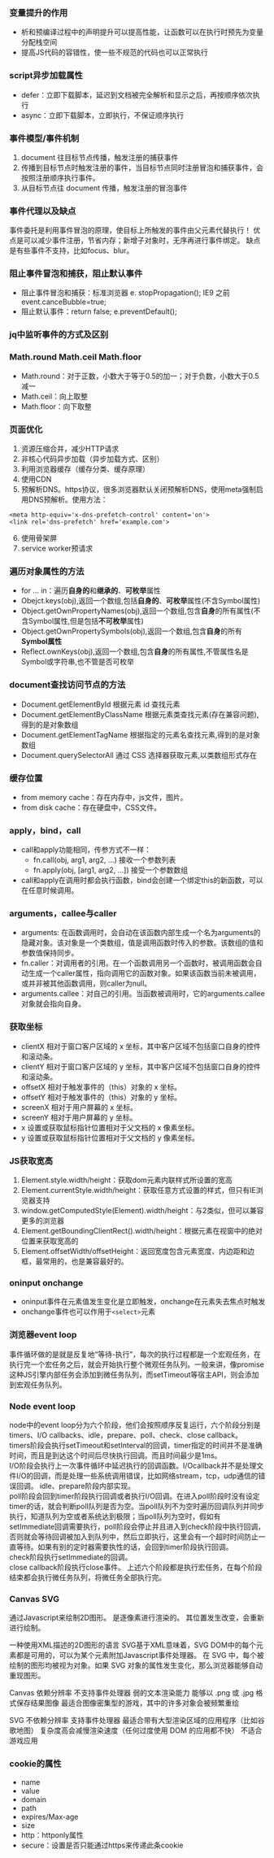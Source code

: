 ### 变量提升的作用
- 析和预编译过程中的声明提升可以提高性能，让函数可以在执行时预先为变量分配栈空间
- 提高JS代码的容错性，使一些不规范的代码也可以正常执行

### script异步加载属性
- defer：立即下载脚本，延迟到文档被完全解析和显示之后，再按顺序依次执行
- async：立即下载脚本，立即执行，不保证顺序执行

### 事件模型/事件机制
1. document 往目标节点传播，触发注册的捕获事件
2. 传播到目标节点时触发注册的事件，当目标节点同时注册冒泡和捕获事件，会按照注册顺序执行事件。
3. 从目标节点往 document 传播，触发注册的冒泡事件

### 事件代理以及缺点

  事件委托是利用事件冒泡的原理，使目标上所触发的事件由父元素代替执行！
  优点是可以减少事件注册，节省内存；新增子对象时，无序再进行事件绑定。
  缺点是有些事件不支持，比如focus、blur。

### 阻止事件冒泡和捕获，阻止默认事件
- 阻止事件冒泡和捕获：标准浏览器 e. stopPropagation(); IE9 之前 event.canceBubble=true;
- 阻止默认事件：return false; e.preventDefault();

### jq中监听事件的方式及区别


### Math.round Math.ceil Math.floor
- Math.round：对于正数，小数大于等于0.5的加一；对于负数，小数大于0.5减一
- Math.ceil：向上取整
- Math.floor：向下取整

### 页面优化
1. 资源压缩合并，减少HTTP请求
2. 非核心代码异步加载（异步加载方式、区别）
3. 利用浏览器缓存（缓存分类、缓存原理）
4. 使用CDN
5. 预解析DNS。https协议，很多浏览器默认关闭预解析DNS，使用meta强制启用DNS预解析。使用方法：
```
<meta http-equiv='x-dns-prefetch-control' content='on'>
<link rel='dns-prefetch' href='example.com'>
```
6. 使用骨架屏
7. service worker预请求

### 遍历对象属性的方法
- for ... in：遍历**自身的**和**继承的**、**可枚举**属性
- Obejct.keys(obj),返回一个数组,包括**自身的**、**可枚举**属性(不含Symbol属性)
- Object.getOwnPropertyNames(obj),返回一个数组,包含**自身**的所有属性(不含Symbol属性,但是包括**不可枚举**属性)
- Object.getOwnPropertySymbols(obj),返回一个数组,包含**自身**的所有**Symbol属性**
- Reflect.ownKeys(obj),返回一个数组,包含**自身**的所有属性,不管属性名是Symbol或字符串,也不管是否可枚举

### document查找访问节点的方法
- Document.getElementById 根据元素 id 查找元素
- Document.getElementByClassName 根据元素类查找元素(存在兼容问题),得到的是对象数组
- Document.getElementTagName 根据指定的元素名查找元素,得到的是对象数组
- Document.querySelectorAll 通过 CSS 选择器获取元素,以类数组形式存在

### 缓存位置
- from memory cache：存在内存中，js文件，图片。
- from disk cache：存在硬盘中，CSS文件。

### apply，bind，call
- call和apply功能相同，传参方式不一样：
  - fn.call(obj, arg1, arg2, ...) 接收一个参数列表
  - fn.apply(obj, [arg1, arg2, ...]) 接受一个参数数组
- call和apply在调用时都会执行函数，bind会创建一个绑定this的新函数，可以在任意时候调用。

### arguments，callee与caller
- arguments: 在函数调用时，会自动在该函数内部生成一个名为arguments的隐藏对象。该对象是一个类数组，值是调用函数时传入的参数。该数组的值和参数值保持同步。
- fn.caller：对调用者的引用。在一个函数调用另一个函数时，被调用函数会自动生成一个caller属性，指向调用它的函数对象。如果该函数当前未被调用，或并非被其他函数调用，则caller为null。
- arguments.callee：对自己的引用。当函数被调用时，它的arguments.callee对象就会指向自身。

### 获取坐标
- clientX 相对于窗口客户区域的 x 坐标，其中客户区域不包括窗口自身的控件和滚动条。
- clientY 相对于窗口客户区域的 y 坐标，其中客户区域不包括窗口自身的控件和滚动条。
- offsetX 相对于触发事件的（this）对象的 x 坐标。
- offsetY 相对于触发事件的（this）对象的 y 坐标。
- screenX 相对于用户屏幕的 x 坐标。
- screenY 相对于用户屏幕的 y 坐标。
- x 设置或获取鼠标指针位置相对于父文档的 x 像素坐标。
- y 设置或获取鼠标指针位置相对于父文档的 y 像素坐标。

### JS获取宽高
1. Element.style.width/height：获取dom元素内联样式所设置的宽高
2. Element.currentStyle.width/height：获取任意方式设置的样式，但只有IE浏览器支持
3. window.getComputedStyle(Element).width/height：与2类似，但可以兼容更多的浏览器
4. Element.getBoundingClientRect().width/height：根据元素在视窗中的绝对位置来获取宽高的
5. Element.offsetWidth/offsetHeight：返回宽度包含元素宽度、内边距和边框，最常用的，也是兼容最好的。

### oninput onchange
- oninput事件在元素值发生变化是立即触发，onchange在元素失去焦点时触发
- onchange事件也可以作用于`<select>`元素

### 浏览器event loop

事件循环做的是就是反复地“等待-执行”，每次的执行过程都是一个宏观任务，在执行完一个宏任务之后，就会开始执行整个微观任务队列。一般来讲，像promise这种JS引擎内部任务会添加到微任务队列，而setTimeout等宿主API，则会添加到宏观任务队列。

### Node event loop

node中的event loop分为六个阶段，他们会按照顺序反复运行，六个阶段分别是timers、I/O callbacks、idle，prepare、poll、check、close callback。  
timers阶段会执行setTimeout和setInterval的回调，timer指定的时间并不是准确时间，而且是到达这个时间后尽快执行回调。而且时间最少是1ms。  
I/O阶段会执行上一次事件循环中延迟执行的回调函数。I/Ocallback并不是处理文件I/O的回调，而是处理一些系统调用错误，比如网络stream，tcp，udp通信的错误回调。
idle、prepare阶段内部实现。  
poll阶段会回到timer阶段执行回调或者执行I/O回调。在进入poll阶段时没有设定timer的话，就会判断poll队列是否为空。当poll队列不为空时遍历回调队列并同步执行，知道队列为空或者系统达到极限；当poll队列为空时，假如有setImmediate回调需要执行，poll阶段会停止并且进入到check阶段中执行回调，否则就会等待回调被加入到队列中，然后立即执行，这里会有一个超时时间防止一直等待。如果有别的定时器需要执性的话，会回到timer阶段执行回调。  
check阶段执行setImmediate的回调。  
close callback阶段执行close事件。
上述六个阶段都是执行宏任务，在每个阶段结束都会执行微任务队列，将微任务全部执行完。

### Canvas SVG

通过Javascript来绘制2D图形。
是逐像素进行渲染的。
其位置发生改变，会重新进行绘制。

一种使用XML描述的2D图形的语言
SVG基于XML意味着，SVG DOM中的每个元素都是可用的，可以为某个元素附加Javascript事件处理器。
在 SVG 中，每个被绘制的图形均被视为对象。如果 SVG 对象的属性发生变化，那么浏览器能够自动重现图形。

Canvas
依赖分辨率
不支持事件处理器
弱的文本渲染能力
能够以 .png 或 .jpg 格式保存结果图像
最适合图像密集型的游戏，其中的许多对象会被频繁重绘

SVG
不依赖分辨率
支持事件处理器
最适合带有大型渲染区域的应用程序（比如谷歌地图）
复杂度高会减慢渲染速度（任何过度使用 DOM 的应用都不快）
不适合游戏应用



### cookie的属性
- name
- value
- domain
- path
- expires/Max-age
- size
- http：httponly属性
- secure：设置是否只能通过https来传递此条cookie
